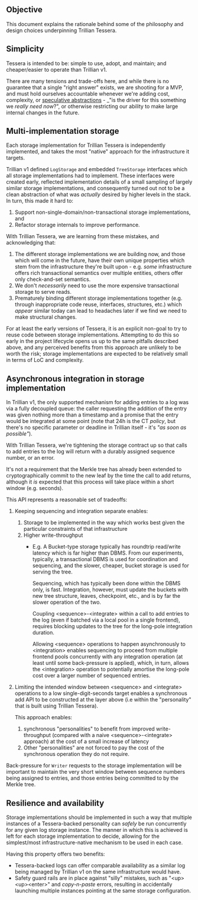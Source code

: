 

## Objective

This document explains the rationale behind some of the philosophy and design choices underpinning Trillian Tessera.


## Simplicity

Tessera is intended to be: simple to use, adopt, and maintain; and cheaper/easier to operate than Trillian v1.

There are many tensions and trade-offs here, and while there is no guarantee that a single "right answer"
exists, we are shooting for a MVP, and must hold ourselves accountable whenever we're adding cost, complexity,
or [speculative abstractions](https://100go.co/#interface-pollution-5) - _"is the driver for this something
we *really need now*?", or otherwise restricting our ability to make large internal changes in the future.


## Multi-implementation storage

Each storage implementation for Trillian Tessera is independently implemented, and takes the most "native"
approach for the infrastructure it targets.

Trillian v1 defined `LogStorage` and embedded `TreeStorage` interfaces which all storage implementations had
to implement. These interfaces were created early, reflected implementation details of a small sampling of largely
similar storage implementations, and consequently turned out not to be a clean abstraction of what was _actually_
desired by higher levels in the stack. In turn, this made it hard to: 

1. Support non-single-domain/non-transactional storage implementations, and 
2. Refactor storage internals to improve performance.

With Trillian Tessera, we are learning from these mistakes, and acknowledging that:

1. The different storage implementations we are building now, and those which will come in the future, have their
   own unique properties which stem from the infrastructure they're built upon - e.g. _some_ infrastructure offers
   rich transactional semantics over multiple entities, others offer only check-and-set semantics.
2. We don't _necessarily_ need to use the more expensive transactional storage to serve reads.
3. Prematurely binding different storage implementations together (e.g. through inappropriate code reuse,
   interfaces, structures, etc.) which _appear_ similar today can lead to headaches later if we find we need to
   make structural changes.

For at least the early versions of Tessera, it is an explicit non-goal to try to reuse code between storage
implementations. Attempting to do this so early in the project lifecycle opens us up to the same pitfalls described
above, and any perceived benefits from this approach are unlikely to be worth the risk; storage implementations are
expected to be relatively small in terms of LoC and complexity.


## Asynchronous integration in storage implementation

In Trillian v1, the only supported mechanism for adding entries to a log was via a fully decoupled queue: the
caller requesting the addition of the entry was given nothing more than a timestamp and a promise that the entry
would be integrated at some point (note that 24h is the CT _policy_, but there's no specific parameter or deadline
in Trillian itself - it's _"as soon as possible"_).

With Trillian Tessera, we're tightening the storage contract up so that calls to add entries to the log will
return with a durably assigned sequence number, or an error.

It's not a requirement that the Merkle tree has already been extended to cryptographically commit to the new leaf
by the time the call to add returns, although it _is_ expected that this process will take place within a short
window (e.g. seconds).

This API represents a reasonable set of tradeoffs:

1. Keeping sequencing and integration separate enables:
    1. Storage to be implemented in the way which works best given the particular constraints of that
       infrastructure
    2. Higher write-throughput
        * E.g. A Bucket-type storage typically has roundtrip read/write latency which is far higher than DBMS.
          From our experiments, typically, a transactional DBMS is used for coordination and sequencing, and the
          slower, cheaper, bucket storage is used for serving the tree.
 
          Sequencing, which has typically been done within the DBMS only, is fast. Integration, however, must
          update the buckets with new tree structure, leaves, checkpoint, etc., and is by far the slower
          operation of the two.

          Coupling &lt;sequence>-&lt;integrate> within a call to add entries to the log (even if batched via a
          local pool in a single frontend), requires blocking updates to the tree for the long-pole integration
          duration.

          Allowing &lt;sequence> operations to happen asynchronously to &lt;integration> enables sequencing to
          proceed from multiple frontend pools concurrently with any integration operation (at least until some
          back-pressure is applied), which, in turn, allows the &lt;integration> operation to potentially
          amortise the long-pole cost over a larger number of sequenced entries.
2. Limiting the intended window between &lt;sequence> and &lt;integrate> operations to a low
   single-digit-seconds target enables a synchronous add API to be constructed at the layer above (i.e within
   the "personality" that is built using Trillian Tessera).

   This approach enables:
     1. synchronous "personalities" to benefit from improved write-throughput (compared with a naive 
        &lt;sequence>-&lt;integrate> approach) at the cost of a small increase of latency
     2. Other "personalities" are not forced to pay the cost of the synchronous operation they do not require.

Back-pressure for `Writer` requests to the storage implementation will be important to maintain the very short
window between sequence numbers being assigned to entries, and those entries being committed to by the Merkle
tree.


## Resilience and availability

Storage implementations should be implemented in such a way that multiple instances of a Tessera-backed
personality can *safely* be run concurrently for any given log storage instance. The manner in which this is
achieved is left for each storage implementation to decide, allowing for the simplest/most
infrastructure-native mechanism to be used in each case.

Having this property offers two benefits:

*   Tessera-backed logs can offer comparable availability as a similar log being managed by Trillian v1 on the
    same infrastructure would have.
*   Safety guard rails are in place against "silly" mistakes, such as "&lt;up>&lt;up>&lt;enter>" and
    _copy-n-paste_ errors, resulting in accidentally launching multiple instances pointing at the same storage
    configuration.

